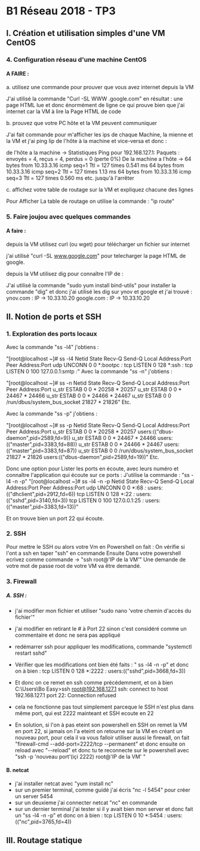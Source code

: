 # B1 Réseau 2018 - TP3
## I. Création et utilisation simples d'une VM CentOS
### 4. Configuration réseau d'une machine CentOS
#### A FAIRE :

a. utilisez une commande pour prouver que vous avez internet depuis la VM

J'ai utilisé la commande "Curl -SL WWW .google.com" en résultat : une page HTML lue et donc énormément de ligne ce qui prouve bien que j'ai internet car la VM à lire la Page HTML de code

b. prouvez que votre PC hôte et la VM peuvent communiquer

J'ai fait commande pour m'afficher les ips de chaque Machine, la mienne et la VM et j'ai ping lip de l'hôte à la machine et vice-versa et donc :

de l'hôte a la machine -> Statistiques Ping pour 192.168.127.1:
Paquets : envoyés = 4, reçus = 4, perdus = 0 (perte 0%)
De la machine a l'hôte -> 64 bytes from 10.33.3.16  icmp seq=1 Ttl = 127 times 0.541 ms 64 bytes from 10.33.3.16  icmp seq=2 Ttl = 127 times 1.13 ms 64 bytes from 10.33.3.16  icmp seq=3 Ttl = 127 times 0.560 ms etc. jusqu'à l'arrêter

c. affichez votre table de routage sur la VM et expliquez chacune des lignes

Pour Afficher La table de routage on utilise la commande : "ip route"

### 5. Faire joujou avec quelques commandes
#### A faire :

depuis la VM utilisez curl (ou wget) pour télécharger un fichier sur internet

 j'ai utilisé "curl -SL www.google.com" pour telecharger la page HTML de google.
 
depuis la VM utilisez dig pour connaître l'IP de :

J'ai utilisé la commande "sudo yum install bind-utils" pour installer la commande "dig" et donc j'ai utilisé les dig sur ynov et google et j'ai trouvé : 
ynov.com : IP -> 10.33.10.20
google.com : IP -> 10.33.10.20

## II. Notion de ports et SSH
### 1. Exploration des ports locaux
Avec la commande "ss -l4" j'obtiens : 

"[root@localhost ~]# ss -l4
Netid State      Recv-Q Send-Q          Local Address:Port                           Peer Address:Port
udp   UNCONN     0      0                           *:bootpc                                    *:*
tcp   LISTEN     0      128                         *:ssh                                       *:*
tcp   LISTEN     0      100                 127.0.0.1:smtp                                      *:*"
Avec la commande "ss -n" j'obtiens :

"[root@localhost ~]# ss -n
Netid  State      Recv-Q Send-Q    Local Address:Port                   Peer Address:Port
u_str  ESTAB      0      0                     * 20258                             * 20257
u_str  ESTAB      0      0                     * 24467                             * 24466
u_str  ESTAB      0      0                     * 24466                             * 24467
u_str  ESTAB      0      0      /run/dbus/system_bus_socket 21827                             * 21826"
Etc.

Avec la commande "ss -p" j'obtiens : 

"[root@localhost ~]# ss -p
Netid  State      Recv-Q Send-Q  Local Address:Port                   Peer Address:Port
u_str  ESTAB      0      0                   * 20258                             * 20257                 users:(("dbus-daemon",pid=2589,fd=9))
u_str  ESTAB      0      0                   * 24467                             * 24466                 users:(("master",pid=3383,fd=88))
u_str  ESTAB      0      0                   * 24466                             * 24467                 users:(("master",pid=3383,fd=87))
u_str  ESTAB      0      0      /run/dbus/system_bus_socket 21827                             * 21826                 users:(("dbus-daemon",pid=2589,fd=19))"
Etc.

Donc une option pour Lister les ports en écoute, avec leurs numéro et connaître l'application qui écoute sur ce ports : 
J'utilise la commande : "ss -l4 -n -p"
"[root@localhost ~]# ss -l4 -n -p
Netid  State      Recv-Q Send-Q    Local Address:Port                   Peer Address:Port
udp    UNCONN     0      0                     *:68                                *:*                   users:(("dhclient",pid=2912,fd=6))
tcp    LISTEN     0      128                   *:22                                *:*                   users:(("sshd",pid=3140,fd=3))
tcp    LISTEN     0      100           127.0.0.1:25                                *:*                   users:(("master",pid=3383,fd=13))"

Et on trouve bien un port 22 qui écoute.

### 2. SSH
Pour mettre le SSH ou alors votre Vm en Powershell on fait : 
On vérifie si l'ont a ssh en taper "ssh" en commande Ensuite
Dans votre powershell ecrivez comme commande -> "ssh root@'IP de la VM'"
Une demande de votre mot de passe root de votre VM va être demandé.
### 3. Firewall

##### A. SSH :

- j'ai modifier mon fichier et utiliser "sudo nano 'votre chemin d'accès du fichier'"
- j'ai modifier en retirant le # à Port 22 sinon c'est considéré comme un commentaire et donc ne sera pas appliqué
- redémarrer ssh pour appliquer les modifications, commande "systemctl restart sshd"
- Vérifier que les modifications ont bien été faits : " ss -l4 -n -p" et donc on à bien :
tcp    LISTEN     0      128                   *:2222                              *:*                   users:(("sshd",pid=3668,fd=3))
- Et donc on ce remet en ssh comme précédemment, et on à bien 
C:\Users\Bo Easy>ssh root@192.168.127.1
ssh: connect to host 192.168.127.1 port 22: Connection refused

- cela ne fonctionne pas tout simplement parceque le SSH n'est plus dans même port, qui est 2222 mainteant et SSH ecoute en 22

- En solution, si l'on à pas eteint son powershell en SSH on remet la VM en port 22, si jamais on l'a eteint on retourne sur la VM en créant un nouveau port, pour cela il va vous falloir utiliser aussi le firewall, on fait "firewall-cmd --add-port=2222/tcp --permanent" et donc ensuite on reload avec "--reload" et donc tu te reconnecte sur le powershell avec "ssh -p 'nouveau port'(içi 2222) root@'IP de la VM' "

#### B. netcat
- j'ai installer netcat avec "yum install nc"
- sur un premier terminal, comme guidé j'ai écris "nc -l 5454" pour créer un server 5454
- sur un deuxieme j'ai connecter netcat "nc" en commande
- sur un dernier terminal j'ai tester si il y avait bien mon server et donc fait un "ss -l4 -n -p" et donc on à bien :
tcp    LISTEN     0      10                    *:5454                              *:*                   users:(("nc",pid=3765,fd=4))

## III. Routage statique

